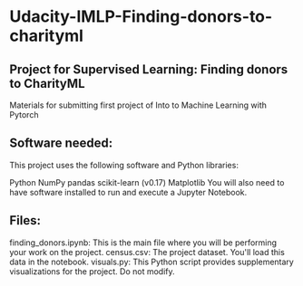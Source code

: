 # Udacity-IMLP-Finding-donors-to-charityml

## Project for Supervised Learning: Finding donors to CharityML
Materials for submitting first project of Into to Machine Learning with Pytorch

## Software needed:

This project uses the following software and Python libraries:

Python
NumPy
pandas
scikit-learn (v0.17)
Matplotlib
You will also need to have software installed to run and execute a Jupyter Notebook.

## Files:

finding_donors.ipynb: This is the main file where you will be performing your work on the project.
census.csv: The project dataset. You'll load this data in the notebook.
visuals.py: This Python script provides supplementary visualizations for the project. Do not modify.
